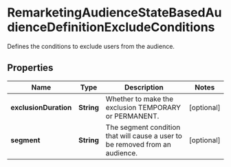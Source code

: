 

# RemarketingAudienceStateBasedAudienceDefinitionExcludeConditions

Defines the conditions to exclude users from the audience.

## Properties

| Name | Type | Description | Notes |
|------------ | ------------- | ------------- | -------------|
|**exclusionDuration** | **String** | Whether to make the exclusion TEMPORARY or PERMANENT. |  [optional] |
|**segment** | **String** | The segment condition that will cause a user to be removed from an audience. |  [optional] |




